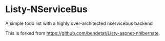 Listy-NServiceBus
=================

A simple todo list with a highly over-architected nservicebus backend

This is forked from <https://github.com/bendetat/Listy-aspnet-nhibernate>.

